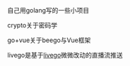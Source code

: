 自己用golang写的一些小项目

crypto关于密码学

go+vue关于beego与Vue框架

livego是基于[livego](https://github.com/zhangjunfang/livego)微微改动的直播流推送